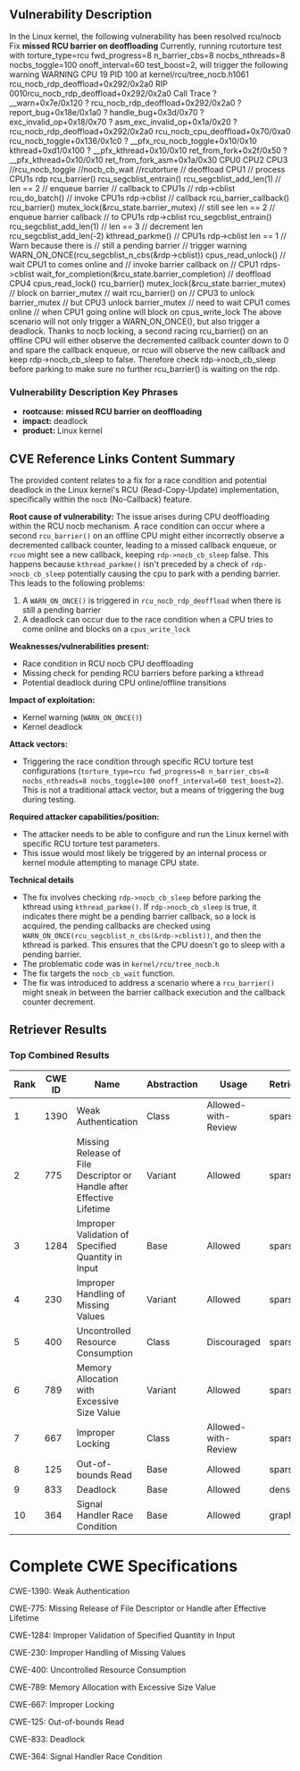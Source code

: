 ## Vulnerability Description
In the Linux kernel, the following vulnerability has been resolved rcu/nocb Fix **missed RCU barrier on deoffloading** Currently, running rcutorture test with torture_type=rcu fwd_progress=8 n_barrier_cbs=8 nocbs_nthreads=8 nocbs_toggle=100 onoff_interval=60 test_boost=2, will trigger the following warning WARNING CPU 19 PID 100 at kernel/rcu/tree_nocb.h1061 rcu_nocb_rdp_deoffload+0x292/0x2a0 RIP 0010rcu_nocb_rdp_deoffload+0x292/0x2a0 Call Trace ? __warn+0x7e/0x120 ? rcu_nocb_rdp_deoffload+0x292/0x2a0 ? report_bug+0x18e/0x1a0 ? handle_bug+0x3d/0x70 ? exc_invalid_op+0x18/0x70 ? asm_exc_invalid_op+0x1a/0x20 ? rcu_nocb_rdp_deoffload+0x292/0x2a0 rcu_nocb_cpu_deoffload+0x70/0xa0 rcu_nocb_toggle+0x136/0x1c0 ? __pfx_rcu_nocb_toggle+0x10/0x10 kthread+0xd1/0x100 ? __pfx_kthread+0x10/0x10 ret_from_fork+0x2f/0x50 ? __pfx_kthread+0x10/0x10 ret_from_fork_asm+0x1a/0x30 CPU0 CPU2 CPU3 //rcu_nocb_toggle //nocb_cb_wait //rcutorture // deoffload CPU1 // process CPU1s rdp rcu_barrier() rcu_segcblist_entrain() rcu_segcblist_add_len(1) // len == 2 // enqueue barrier // callback to CPU1s // rdp->cblist rcu_do_batch() // invoke CPU1s rdp->cblist // callback rcu_barrier_callback() rcu_barrier() mutex_lock(&rcu_state.barrier_mutex) // still see len == 2 // enqueue barrier callback // to CPU1s rdp->cblist rcu_segcblist_entrain() rcu_segcblist_add_len(1) // len == 3 // decrement len rcu_segcblist_add_len(-2) kthread_parkme() // CPU1s rdp->cblist len == 1 // Warn because there is // still a pending barrier // trigger warning WARN_ON_ONCE(rcu_segcblist_n_cbs(&rdp->cblist)) cpus_read_unlock() // wait CPU1 to comes online and // invoke barrier callback on // CPU1 rdps->cblist wait_for_completion(&rcu_state.barrier_completion) // deoffload CPU4 cpus_read_lock() rcu_barrier() mutex_lock(&rcu_state.barrier_mutex) // block on barrier_mutex // wait rcu_barrier() on // CPU3 to unlock barrier_mutex // but CPU3 unlock barrier_mutex // need to wait CPU1 comes online // when CPU1 going online will block on cpus_write_lock The above scenario will not only trigger a WARN_ON_ONCE(), but also trigger a deadlock. Thanks to nocb locking, a second racing rcu_barrier() on an offline CPU will either observe the decremented callback counter down to 0 and spare the callback enqueue, or rcuo will observe the new callback and keep rdp->nocb_cb_sleep to false. Therefore check rdp->nocb_cb_sleep before parking to make sure no further rcu_barrier() is waiting on the rdp.

### Vulnerability Description Key Phrases
- **rootcause:** **missed RCU barrier on deoffloading**
- **impact:** deadlock
- **product:** Linux kernel

## CVE Reference Links Content Summary
The provided content relates to a fix for a race condition and potential deadlock in the Linux kernel's RCU (Read-Copy-Update) implementation, specifically within the `nocb` (No-Callback) feature.

**Root cause of vulnerability:**
The issue arises during CPU deoffloading within the RCU nocb mechanism. A race condition can occur where a second `rcu_barrier()` on an offline CPU might either incorrectly observe a decremented callback counter, leading to a missed callback enqueue, or `rcuo` might see a new callback, keeping `rdp->nocb_cb_sleep` false. This happens because `kthread_parkme()` isn't preceded by a check of `rdp->nocb_cb_sleep` potentially causing the cpu to park with a pending barrier. This leads to the following problems:
1.  A `WARN_ON_ONCE()` is triggered in `rcu_nocb_rdp_deoffload` when there is still a pending barrier
2.  A deadlock can occur due to the race condition when a CPU tries to come online and blocks on a `cpus_write_lock`

**Weaknesses/vulnerabilities present:**
- Race condition in RCU nocb CPU deoffloading
- Missing check for pending RCU barriers before parking a kthread
- Potential deadlock during CPU online/offline transitions

**Impact of exploitation:**
- Kernel warning (`WARN_ON_ONCE()`)
- Kernel deadlock

**Attack vectors:**
- Triggering the race condition through specific RCU torture test configurations (`torture_type=rcu fwd_progress=8 n_barrier_cbs=8 nocbs_nthreads=8 nocbs_toggle=100 onoff_interval=60 test_boost=2`). This is not a traditional attack vector, but a means of triggering the bug during testing.

**Required attacker capabilities/position:**
- The attacker needs to be able to configure and run the Linux kernel with specific RCU torture test parameters.
- This issue would most likely be triggered by an internal process or kernel module attempting to manage CPU state.

**Technical details**
- The fix involves checking `rdp->nocb_cb_sleep` before parking the kthread using `kthread_parkme()`. If `rdp->nocb_cb_sleep` is true, it indicates there might be a pending barrier callback, so a lock is acquired, the pending callbacks are checked using `WARN_ON_ONCE(rcu_segcblist_n_cbs(&rdp->cblist))`, and then the kthread is parked. This ensures that the CPU doesn't go to sleep with a pending barrier.
- The problematic code was in `kernel/rcu/tree_nocb.h`
- The fix targets the `nocb_cb_wait` function.
- The fix was introduced to address a scenario where a `rcu_barrier()` might sneak in between the barrier callback execution and the callback counter decrement.

## Retriever Results

### Top Combined Results

| Rank | CWE ID | Name | Abstraction | Usage  | Retrievers | Individual Scores |
|------|--------|------|-------------|-------|------------|-------------------|
| 1 | 1390 | Weak Authentication | Class | Allowed-with-Review | sparse | 0.722 |
| 2 | 775 | Missing Release of File Descriptor or Handle after Effective Lifetime | Variant | Allowed | sparse | 0.710 |
| 3 | 1284 | Improper Validation of Specified Quantity in Input | Base | Allowed | sparse | 0.688 |
| 4 | 230 | Improper Handling of Missing Values | Variant | Allowed | sparse | 0.679 |
| 5 | 400 | Uncontrolled Resource Consumption | Class | Discouraged | sparse | 0.677 |
| 6 | 789 | Memory Allocation with Excessive Size Value | Variant | Allowed | sparse | 0.667 |
| 7 | 667 | Improper Locking | Class | Allowed-with-Review | sparse | 0.667 |
| 8 | 125 | Out-of-bounds Read | Base | Allowed | sparse | 0.664 |
| 9 | 833 | Deadlock | Base | Allowed | dense | 0.523 |
| 10 | 364 | Signal Handler Race Condition | Base | Allowed | graph | 0.002 |



# Complete CWE Specifications

CWE-1390: Weak Authentication

CWE-775: Missing Release of File Descriptor or Handle after Effective Lifetime

CWE-1284: Improper Validation of Specified Quantity in Input

CWE-230: Improper Handling of Missing Values

CWE-400: Uncontrolled Resource Consumption

CWE-789: Memory Allocation with Excessive Size Value

CWE-667: Improper Locking

CWE-125: Out-of-bounds Read

CWE-833: Deadlock

CWE-364: Signal Handler Race Condition